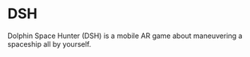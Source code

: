 # DSH
Dolphin Space Hunter (DSH) is a mobile AR game about maneuvering a spaceship all by yourself.
